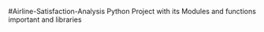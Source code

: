 #Airline-Satisfaction-Analysis
Python Project with its Modules and functions
important and libraries
